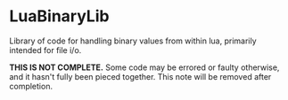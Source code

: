 # LuaBinaryLib
Library of code for handling binary values from within lua, primarily intended for file i/o.

**THIS IS NOT COMPLETE.** Some code may be errored or faulty otherwise, and it hasn't fully been pieced together. This note will be removed after completion.
